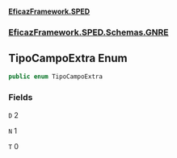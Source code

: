 #### [EficazFramework.SPED](EficazFrameworkSPED.md 'EficazFramework SPED')
### [EficazFramework.SPED.Schemas.GNRE](EficazFramework.SPED.Schemas.GNRE.md 'EficazFramework.SPED.Schemas.GNRE')

## TipoCampoExtra Enum

```csharp
public enum TipoCampoExtra
```
### Fields

<a name='EficazFramework.SPED.Schemas.GNRE.TipoCampoExtra.D'></a>

`D` 2

<a name='EficazFramework.SPED.Schemas.GNRE.TipoCampoExtra.N'></a>

`N` 1

<a name='EficazFramework.SPED.Schemas.GNRE.TipoCampoExtra.T'></a>

`T` 0
